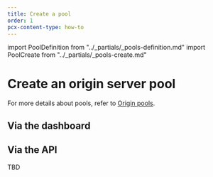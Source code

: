 ```yaml
---
title: Create a pool
order: 1
pcx-content-type: how-to
---
```


import PoolDefinition from "../_partials/_pools-definition.md"
import PoolCreate from "../_partials/_pools-create.md"

# Create an origin server pool

<PoolDefinition/>

For more details about pools, refer to [Origin pools](/understand-basics/pools).

## Via the dashboard

<PoolCreate/>

## Via the API

TBD